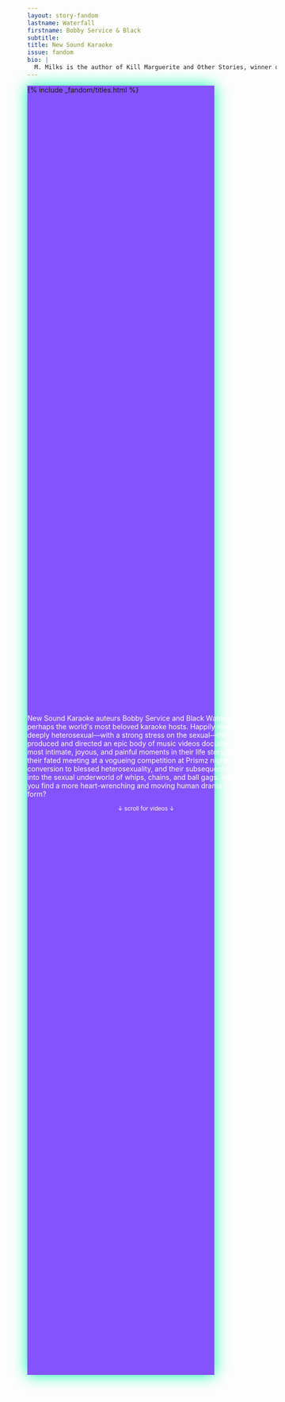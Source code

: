 ```yaml
---
layout: story-fandom
lastname: Waterfall
firstname: Bobby Service & Black
subtitle: 
title: New Sound Karaoke
issue: fandom
bio: |
  M. Milks is the author of Kill Marguerite and Other Stories, winner of the 2015 Devil’s Kitchen Reading Award in Fiction and a Lambda Literary Award finalist; as well as three chapbooks, most recently The Feels, an exploration of fan fiction and affect. They are editor of The &NOW Awards 3: The Best Innovative Writing, 2011-2013 and co-editor of Asexualities: Feminist and Queer Perspectives.
---
```


<style>






.section-intro .inner-section-wrapper {
    background: #8553FB;
    width: 75%;
    height: 65vh;
    box-shadow: 0 0 2em #0affa8;
   

}

.fandom-page-wrapper .title-info {
    padding-top: 2em;
}



.section-intro .text-wrapper {
    position: absolute;
    width: 50%;
    color: white;
    top: 37%;
}


.section-intro-text {

    background: white;

}



.section-essay p {
    font-size: 2rem;
}

.section-main {
    background-image: radial-gradient(100% 100%, #8553FB 10%, #fff 50%);
}

.section-main .inner-section-wrapper {
    width: 75%;
}





    

</style>

<div class="section-intro section">
            <div class="inner-section-wrapper">
			{% include _fandom/titles.html %}
            </div>
<div class="text-wrapper"><p>New Sound Karaoke auteurs Bobby Service and Black Waterfall are perhaps the world's most beloved karaoke hosts. Happily married and deeply heterosexual&mdash;with a strong stress on the sexual&mdash;they have produced and directed an epic body of music videos documenting the most intimate, joyous, and painful moments in their life story, including their fated meeting at a vogueing competition at Prismz nightclub, their conversion to blessed heterosexuality, and their subsequent descent into the sexual underworld of whips, chains, and ball gags. Where will you find a more heart-wrenching and moving human drama in karaoke form?</p>
        <p style="font-size: smaller; text-align: center;">&darr; scroll for videos &darr; </p>

</div>
</div><!-- /section-intro -->

</div>
<div class="section-main section full-height flex-center">
                <div class="inner-section-wrapper">
<div class="video-wrapper"><div class="video" data-type="vimeo" data-video-id="27051838"></div></div>
</div>
</div><!-- /section-main -->
<div class="section-main section full-height flex-center">
                <div class="inner-section-wrapper">
<div class="video-wrapper"><div class="video" data-type="vimeo" data-video-id="7333235"></div></div>
</div>
</div><!-- /section-main -->
